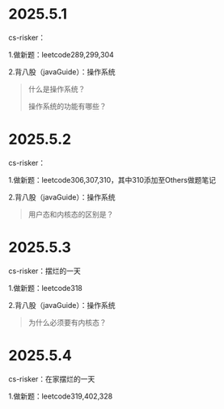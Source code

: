 # 2025.5.1
cs-risker：

1.做新题：leetcode289,299,304

2.背八股（javaGuide）：操作系统
> 什么是操作系统？
> 
> 操作系统的功能有哪些？

# 2025.5.2
cs-risker：

1.做新题：leetcode306,307,310，其中310添加至Others做题笔记

2.背八股（javaGuide）：操作系统
> 用户态和内核态的区别是？

# 2025.5.3
cs-risker：摆烂的一天

1.做新题：leetcode318

2.背八股（javaGuide）：操作系统
> 为什么必须要有内核态？

# 2025.5.4
cs-risker：在家摆烂的一天

1.做新题：leetcode319,402,328

